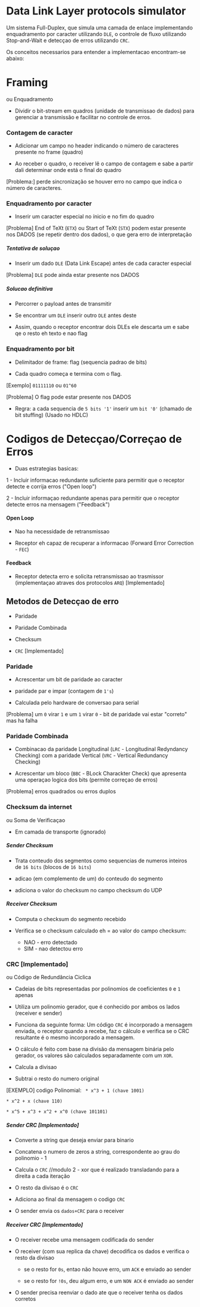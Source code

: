 # Data Link Layer protocols simulator

Um sistema Full-Duplex, que simula uma camada de enlace implementando enquadramento por caracter utilizando `DLE`, o controle de fluxo utilizando Stop-and-Wait e detecçao de erros utilizando `CRC`.

Os conceitos necessarios para entender a implementacao encontram-se abaixo: 

# Framing
ou Enquadramento

* Dividir o bit-stream em quadros (unidade de transmissao de dados) para gerenciar a transmissão e facilitar no controle de erros.

### Contagem de caracter

* Adicionar um campo no header indicando o número de caracteres presente no frame (quadro)

* Ao receber o quadro, o receiver lê o campo de contagem e sabe a partir dali determinar onde está o final do quadro

[Problema:] perde sincronização se houver erro no campo que indica o número de caracteres.

### Enquadramento por caracter

* Inserir um caracter especial no ínicio e no fim do quadro

[Problema] End of TeXt (`ETX`) ou Start of TeXt (`STX`) podem estar presente nos DADOS (se repetir dentro dos dados), o que gera erro de interpretação 

##### Tentativa de soluçao

* Inserir um dado `DLE` (Data Link Escape) antes de cada caracter especial

[Problema] `DLE` pode ainda estar presente nos DADOS

##### Solucao definitiva

* Percorrer o payload antes de transmitir

* Se encontrar um `DLE` inserir outro `DLE` antes deste

* Assim, quando o receptor encontrar dois DLEs ele descarta um e sabe qe o resto eh texto e nao flag

### Enquadramento por bit

* Delimitador de frame: flag (sequencia padrao de bits)

* Cada quadro começa e termina com o flag.

[Exemplo] `01111110` ou `01^60`

[Problema] O flag pode estar presente nos DADOS

* Regra: a cada sequencia de `5 bits '1'` inserir um `bit '0'` (chamado de bit stuffing) (Usado no HDLC)

# Codigos de Detecçao/Correçao de Erros

* Duas estrategias basicas:

1 - Incluir informacao redundante suficiente para permitir que o receptor detecte e corrija erros ("Open loop")

2 - Incluir informaçao redundante apenas para permitir que o receptor detecte erros na mensagem ("Feedback")

#### Open Loop

* Nao ha necessidade de retransmissao

* Receptor eh capaz de recuperar a informacao (Forward Error Correction - `FEC`)

#### Feedback

* Receptor detecta erro e solicita retransmissao ao trasmissor (implementaçao atraves dos protocolos `ARQ`) [Implementado]

## Metodos de Detecçao de erro

* Paridade

* Paridade Combinada

* Checksum

* `CRC` [Implementado]

### Paridade

* Acrescentar um bit de paridade ao caracter

* paridade par e impar (contagem de `1's`)

* Calculada pelo hardware de conversao para serial

[Problema] um `0` virar `1` e um `1` virar `0` - bit de paridade vai estar "correto" mas ha falha

### Paridade Combinada

* Combinacao da paridade Longitudinal (`LRC` - Longitudinal Redyndancy Checking) com a paridade Vertical (`VRC` - Vertical Redundancy Checking)

* Acrescentar um bloco (`BBC` - BLock Charackter Check) que apresenta uma operaçao logica dos bits (permite correçao de erros) 

[Problema] erros quadrados ou erros duplos

### Checksum da internet
ou Soma de Verificaçao

* Em camada de transporte (ignorado)

##### Sender Checksum

* Trata conteudo dos segmentos como sequencias de numeros inteiros de `16 bits` (blocos de `16 bits`)

* adicao (em complemento de um) do conteudo do segmento

* adiciona o valor do checksum no campo checksum do UDP

##### Receiver Checksum

* Computa o checksum do segmento recebido

* Verifica se o checksum calculado eh = ao valor do campo checksum:
  * NAO - erro detectado
  * SIM - nao detectou erro

### CRC [Implementado] 
ou Código de Redundância Ciclica 

* Cadeias de bits representadas por polinomios de coeficientes `0` e `1` apenas

* Utiliza um polinomio gerador, que é conhecido por ambos os lados (receiver e sender)

* Funciona da seguinte forma: Um código `CRC` é incorporado a mensagem enviada, o receptor quando a recebe, faz o cálculo e verifica se o CRC resultante é o mesmo incorporado a mensagem.

* O cálculo é feito com base na divisão da mensagem binária pelo gerador, os valores são calculados separadamente com um `XOR`.

* Calcula a divisao

* Subtrai o resto do numero original

[EXEMPLO] codigo Polinomial: 
` * x^3 + 1 (chave 1001)`
  
  `* x^2 + x (chave 110)`
  
  `* x^5 + x^3 + x^2 + x^0 (chave 101101)`

##### Sender CRC [Implementado]

* Converte a string que deseja enviar para binario

* Concatena o numero de zeros a string, correspondente ao grau do polinomio - 1

* Calcula o `CRC` //modulo 2 - xor que é realizado transladando para a direita a cada iteração

* O resto da divisao é o `CRC`

* Adiciona ao final da mensagem o codigo `CRC`

* O sender envia os `dados+CRC` para o receiver

##### Receiver CRC [Implementado]
* O receiver recebe uma mensagem codificada do sender

* O receiver (com sua replica da chave) decodifica os dados e verifica o resto da divisao

  * se o resto for `0s`, entao não houve erro, um `ACK` e enviado ao sender

  * se o resto for `!0s`, deu algum erro, e um `NON ACK` é enviado ao sender

* O sender precisa reenviar o dado ate que o receiver tenha os dados corretos
